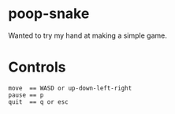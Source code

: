 # poop-snake

Wanted to try my hand at making a simple game.

# Controls

```text
move  == WASD or up-down-left-right  
pause == p  
quit  == q or esc
```
